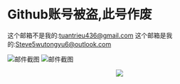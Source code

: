 # Github账号被盗,此号作废

这个邮箱不是我的:tuantrieu436@gmail.com
这个邮箱是我的:Steve5wutongyu6@outlook.com

![邮件截图](https://www.mikolo.top/%E5%B1%8F%E5%B9%95%E6%88%AA%E5%9B%BE%202023-08-04%20152518.png)
![邮件截图](https://www.mikolo.top/%E5%B1%8F%E5%B9%95%E6%88%AA%E5%9B%BE%202023-08-04%20152911.png)
<div align="center"><img src="https://github-readme-stats.vercel.app/api?username=Steve5wutongyu6&show_icons=true&count_private=true&hide_border=true" align="center" /></div>  
